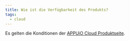 ```yaml
---
title: Wie ist die Verfügbarkeit des Produkts?
tags:
  - cloud
---
```

Es gelten die Konditionen der [APPUiO Cloud Produktseite](https://products.docs.vshn.ch/products/appuio/cloud/index.html#_conditions).